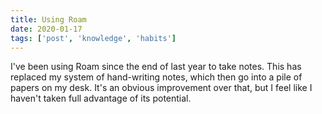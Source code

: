 ```yaml
---
title: Using Roam
date: 2020-01-17
tags: ['post', 'knowledge', 'habits']
---
```


I've been using Roam since the end of last year to take notes. This has replaced my system of hand-writing notes, which then go into a pile of papers on my desk. It's an obvious improvement over that, but I feel like I haven't taken full advantage of its potential.
